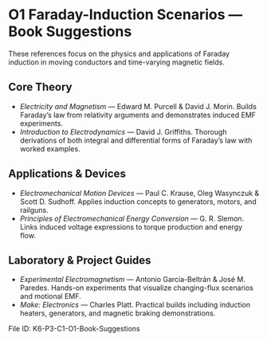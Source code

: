 # O1 Faraday-Induction Scenarios — Book Suggestions

These references focus on the physics and applications of Faraday induction in moving conductors and time-varying magnetic fields.

## Core Theory
- *Electricity and Magnetism* — Edward M. Purcell & David J. Morin. Builds Faraday’s law from relativity arguments and demonstrates induced EMF experiments.
- *Introduction to Electrodynamics* — David J. Griffiths. Thorough derivations of both integral and differential forms of Faraday’s law with worked examples.

## Applications & Devices
- *Electromechanical Motion Devices* — Paul C. Krause, Oleg Wasynczuk & Scott D. Sudhoff. Applies induction concepts to generators, motors, and railguns.
- *Principles of Electromechanical Energy Conversion* — G. R. Slemon. Links induced voltage expressions to torque production and energy flow.

## Laboratory & Project Guides
- *Experimental Electromagnetism* — Antonio García-Beltrán & José M. Paredes. Hands-on experiments that visualize changing-flux scenarios and motional EMF.
- *Make: Electronics* — Charles Platt. Practical builds including induction heaters, generators, and magnetic braking demonstrations.

File ID: K6-P3-C1-O1-Book-Suggestions
